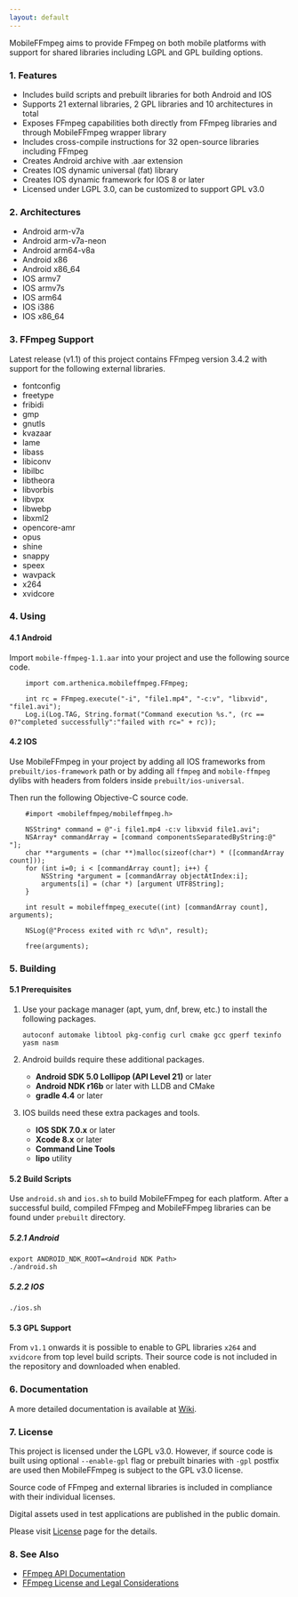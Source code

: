```yaml
---
layout: default
---
```

MobileFFmpeg aims to provide FFmpeg on both mobile platforms with support for shared libraries including LGPL and GPL building options.
### 1. Features
- Includes build scripts and prebuilt libraries for both Android and IOS
- Supports 21 external libraries, 2 GPL libraries and 10 architectures in total
- Exposes FFmpeg capabilities both directly from FFmpeg libraries and through MobileFFmpeg wrapper library
- Includes cross-compile instructions for 32 open-source libraries including FFmpeg
- Creates Android archive with .aar extension
- Creates IOS dynamic universal (fat) library
- Creates IOS dynamic framework for IOS 8 or later
- Licensed under LGPL 3.0, can be customized to support GPL v3.0

### 2. Architectures
- Android arm-v7a
- Android arm-v7a-neon
- Android arm64-v8a
- Android x86
- Android x86_64
- IOS armv7
- IOS armv7s
- IOS arm64
- IOS i386
- IOS x86_64

### 3. FFmpeg Support
Latest release (v1.1) of this project contains FFmpeg version 3.4.2 with support for the following external libraries.
- fontconfig
- freetype
- fribidi
- gmp
- gnutls
- kvazaar
- lame
- libass
- libiconv
- libilbc
- libtheora
- libvorbis
- libvpx
- libwebp
- libxml2
- opencore-amr
- opus
- shine
- snappy
- speex
- wavpack
- x264
- xvidcore

### 4. Using
#### 4.1 Android
Import `mobile-ffmpeg-1.1.aar` into your project and use the following source code.
```
    import com.arthenica.mobileffmpeg.FFmpeg;

    int rc = FFmpeg.execute("-i", "file1.mp4", "-c:v", "libxvid", "file1.avi");
    Log.i(Log.TAG, String.format("Command execution %s.", (rc == 0?"completed successfully":"failed with rc=" + rc));
```
#### 4.2 IOS
Use MobileFFmpeg in your project by adding all IOS frameworks from `prebuilt/ios-framework` path or 
by adding all `ffmpeg` and `mobile-ffmpeg` dylibs with headers from folders inside `prebuilt/ios-universal`.

Then run the following Objective-C source code.
```
    #import <mobileffmpeg/mobileffmpeg.h>

    NSString* command = @"-i file1.mp4 -c:v libxvid file1.avi";
    NSArray* commandArray = [command componentsSeparatedByString:@" "];
    char **arguments = (char **)malloc(sizeof(char*) * ([commandArray count]));
    for (int i=0; i < [commandArray count]; i++) {
        NSString *argument = [commandArray objectAtIndex:i];
        arguments[i] = (char *) [argument UTF8String];
    }

    int result = mobileffmpeg_execute((int) [commandArray count], arguments);

    NSLog(@"Process exited with rc %d\n", result);
    
    free(arguments);
```

### 5. Building
#### 5.1 Prerequisites
1. Use your package manager (apt, yum, dnf, brew, etc.) to install the following packages.

    ```
    autoconf automake libtool pkg-config curl cmake gcc gperf texinfo yasm nasm
    ```
2. Android builds require these additional packages.

    - **Android SDK 5.0 Lollipop (API Level 21)** or later
    - **Android NDK r16b** or later with LLDB and CMake
    - **gradle 4.4** or later

3. IOS builds need these extra packages and tools.
    - **IOS SDK 7.0.x** or later
    - **Xcode 8.x** or later 
    - **Command Line Tools**
    - **lipo** utility

#### 5.2 Build Scripts
Use `android.sh` and `ios.sh` to build MobileFFmpeg for each platform.
After a successful build, compiled FFmpeg and MobileFFmpeg libraries can be found under `prebuilt` directory.

##### 5.2.1 Android
```
export ANDROID_NDK_ROOT=<Android NDK Path>
./android.sh
```
##### 5.2.2 IOS
```
./ios.sh
```
#### 5.3 GPL Support
From `v1.1` onwards it is possible to enable to GPL libraries `x264` and `xvidcore` from top level build scripts.
Their source code is not included in the repository and downloaded when enabled.

### 6. Documentation

A more detailed documentation is available at [Wiki](https://github.com/tanersener/mobile-ffmpeg/wiki).

### 7. License

This project is licensed under the LGPL v3.0. However, if source code is built using optional `--enable-gpl` flag or 
prebuilt binaries with `-gpl` postfix are used then MobileFFmpeg is subject to the GPL v3.0 license.

Source code of FFmpeg and external libraries is included in compliance with their individual licenses.

Digital assets used in test applications are published in the public domain.

Please visit [License](https://github.com/tanersener/mobile-ffmpeg/wiki/License) page for the details.

### 8. See Also

- [FFmpeg API Documentation](https://ffmpeg.org/doxygen/3.4/index.html)
- [FFmpeg License and Legal Considerations](https://ffmpeg.org/legal.html)

